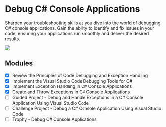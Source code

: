 # Debug C# Console Applications

Sharpen your troubleshooting skills as you dive into the world of debugging C# console applications. Gain the ability to identify and fix issues in your code, ensuring your applications run smoothly and deliver the desired results.

![](https://progress-bar.dev/57/?title=progress&width=400)

## Modules

- [X] Review the Principles of Code Debugging and Exception Handling
- [X] Implement the Visual Studio Code Debugging Tools for C#
- [X] Implement Exception Handling in C# Console Applications
- [X] Create and Throw Exceptions in C# Console Applications
- [ ] Guided Project - Debug and Handle Exceptions in a C# Console Application
  Using Visual Studio Code
- [ ] Challenge Project - Debug a C# Console Application Using Visual Studio
  Code
- [ ] Trophy - Debug C# Console Applications
